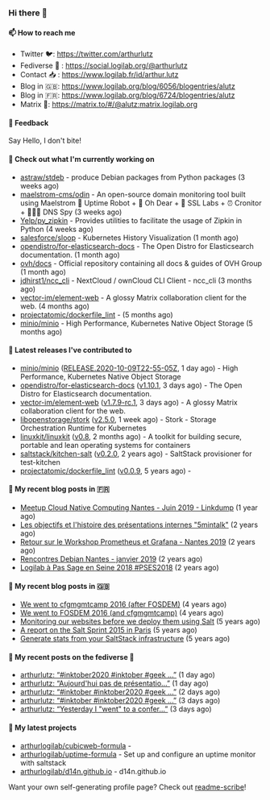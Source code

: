 ### Hi there 👋

#### 📫 How to reach me

- Twitter 🐦: https://twitter.com/arthurlutz
- Fediverse 🐘 : https://social.logilab.org/@arthurlutz
- Contact 📥 : https://www.logilab.fr/id/arthur.lutz
- Blog in 🇬🇧: https://www.logilab.org/blog/6056/blogentries/alutz
- Blog in 🇫🇷: https://www.logilab.org/blog/6724/blogentries/alutz
- Matrix 💬: https://matrix.to/#/@alutz:matrix.logilab.org

#### 💬 Feedback

Say Hello, I don't bite!

#### 👷 Check out what I'm currently working on

- [astraw/stdeb](https://github.com/astraw/stdeb) - produce Debian packages from Python packages (3 weeks ago)
- [maelstrom-cms/odin](https://github.com/maelstrom-cms/odin) - An open-source domain monitoring tool built using Maelstrom 🤖 Uptime Robot &#43; 🧐 Oh Dear &#43; 🧪 SSL Labs &#43; ⏰ Cronitor &#43; 🕵🏻‍♂️ DNS Spy (3 weeks ago)
- [Yelp/py_zipkin](https://github.com/Yelp/py_zipkin) - Provides utilities to facilitate the usage of Zipkin in Python (4 weeks ago)
- [salesforce/sloop](https://github.com/salesforce/sloop) - Kubernetes History Visualization (1 month ago)
- [opendistro/for-elasticsearch-docs](https://github.com/opendistro/for-elasticsearch-docs) - The Open Distro for Elasticsearch documentation. (1 month ago)
- [ovh/docs](https://github.com/ovh/docs) - Official repository containing all docs &amp; guides of OVH Group (1 month ago)
- [jdhirst1/ncc_cli](https://github.com/jdhirst1/ncc_cli) - NextCloud  / ownCloud CLI Client - ncc_cli (3 months ago)
- [vector-im/element-web](https://github.com/vector-im/element-web) - A glossy Matrix collaboration client for the web. (4 months ago)
- [projectatomic/dockerfile_lint](https://github.com/projectatomic/dockerfile_lint) -  (5 months ago)
- [minio/minio](https://github.com/minio/minio) - High Performance, Kubernetes Native Object Storage (5 months ago)


#### 🔭 Latest releases I've contributed to

- [minio/minio](https://github.com/minio/minio) ([RELEASE.2020-10-09T22-55-05Z](https://github.com/minio/minio/releases/tag/RELEASE.2020-10-09T22-55-05Z), 1 day ago) - High Performance, Kubernetes Native Object Storage
- [opendistro/for-elasticsearch-docs](https://github.com/opendistro/for-elasticsearch-docs) ([v1.10.1](https://github.com/opendistro/for-elasticsearch-docs/releases/tag/v1.10.1), 3 days ago) - The Open Distro for Elasticsearch documentation.
- [vector-im/element-web](https://github.com/vector-im/element-web) ([v1.7.9-rc.1](https://github.com/vector-im/element-web/releases/tag/v1.7.9-rc.1), 3 days ago) - A glossy Matrix collaboration client for the web.
- [libopenstorage/stork](https://github.com/libopenstorage/stork) ([v2.5.0](https://github.com/libopenstorage/stork/releases/tag/v2.5.0), 1 week ago) - Stork - Storage Orchestration Runtime for Kubernetes
- [linuxkit/linuxkit](https://github.com/linuxkit/linuxkit) ([v0.8](https://github.com/linuxkit/linuxkit/releases/tag/v0.8), 2 months ago) - A toolkit for building secure, portable and lean operating systems for containers
- [saltstack/kitchen-salt](https://github.com/saltstack/kitchen-salt) ([v0.2.0](https://github.com/saltstack/kitchen-salt/releases/tag/v0.2.0), 2 years ago) - SaltStack provisioner for test-kitchen
- [projectatomic/dockerfile_lint](https://github.com/projectatomic/dockerfile_lint) ([v0.0.9](https://github.com/projectatomic/dockerfile_lint/releases/tag/v0.0.9), 5 years ago) - 

#### 📜 My recent blog posts in 🇫🇷

- [Meetup Cloud Native Computing Nantes - Juin 2019 - Linkdump](https://www.logilab.org/blogentry/10132594) (1 year ago)
- [Les objectifs et l&#39;histoire des présentations internes &#34;5mintalk&#34;](https://www.logilab.org/blogentry/10131689) (2 years ago)
- [Retour sur le Workshop Prometheus et Grafana - Nantes 2019](https://www.logilab.org/blogentry/10131299) (2 years ago)
- [Rencontres Debian Nantes - janvier 2019](https://www.logilab.org/blogentry/10131004) (2 years ago)
- [Logilab à Pas Sage en Seine 2018 #PSES2018](https://www.logilab.org/blogentry/10128951) (2 years ago)

#### 📜 My recent blog posts in 🇬🇧

- [We went to cfgmgmtcamp 2016 (after FOSDEM)](https://www.logilab.org/blogentry/4253513) (4 years ago)
- [We went to FOSDEM 2016 (and cfgmgmtcamp)](https://www.logilab.org/blogentry/4253406) (4 years ago)
- [Monitoring our websites before we deploy them using Salt](https://www.logilab.org/blogentry/288175) (5 years ago)
- [A report on the Salt Sprint 2015 in Paris](https://www.logilab.org/blogentry/288007) (5 years ago)
- [Generate stats from your SaltStack infrastructure](https://www.logilab.org/blogentry/283815) (5 years ago)

#### 📜 My recent posts on the fediverse 🐘

- [arthurlutz: “#inktober2020 #inktober #geek …”](https://social.logilab.org/@arthurlutz/105005621655089134) (1 day ago)
- [arthurlutz: “Aujourd&#39;hui pas de présentatio…”](https://social.logilab.org/@arthurlutz/105005544834811192) (1 day ago)
- [arthurlutz: “#inktober #inktober2020 #geek …”](https://social.logilab.org/@arthurlutz/105000014458263791) (2 days ago)
- [arthurlutz: “#inktober #inktober2020 #geek …”](https://social.logilab.org/@arthurlutz/104994423211154675) (3 days ago)
- [arthurlutz: “Yesterday I &#34;went&#34; to a confer…”](https://social.logilab.org/@arthurlutz/104992595366797851) (3 days ago)

#### 🌱 My latest projects

- [arthurlogilab/cubicweb-formula](https://github.com/arthurlogilab/cubicweb-formula) - 
- [arthurlogilab/uptime-formula](https://github.com/arthurlogilab/uptime-formula) -  Set up and configure an uptime monitor with saltstack
- [arthurlogilab/d14n.github.io](https://github.com/arthurlogilab/d14n.github.io) - d14n.github.io



Want your own self-generating profile page? Check out [readme-scribe](https://github.com/muesli/readme-scribe)!
